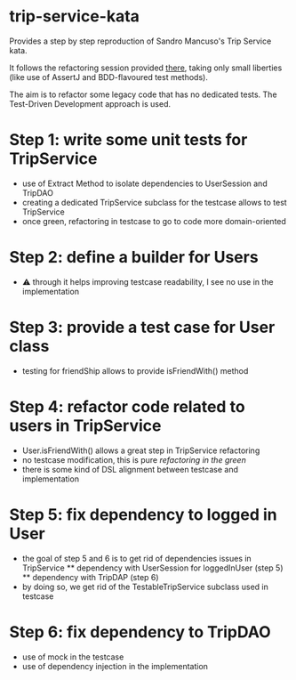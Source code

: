# trip-service-kata
Provides a step by step reproduction of Sandro Mancuso's Trip Service kata.

It follows the refactoring session provided [there](https://www.youtube.com/watch?v=_NnElPO5BU0),
taking only small liberties (like use of AssertJ and BDD-flavoured test methods).

The aim is to refactor some legacy code that has no dedicated tests.
The Test-Driven Development approach is used.

# Step 1: write some unit tests for TripService
* use of Extract Method to isolate dependencies to UserSession and TripDAO
* creating a dedicated TripService subclass for the testcase allows to test TripService
* once green, refactoring in testcase to go to code more domain-oriented

# Step 2: define a builder for Users
* :warning: through it helps improving testcase readability, I see no use in the implementation

# Step 3: provide a test case for User class
* testing for friendShip allows to provide isFriendWith() method

# Step 4: refactor code related to users in TripService
* User.isFriendWith() allows a great step in TripService refactoring
* no testcase modification, this is pure *refactoring in the green*
* there is some kind of DSL alignment between testcase and implementation

# Step 5: fix dependency to logged in User
* the goal of step 5 and 6 is to get rid of dependencies issues in TripService
** dependency with UserSession for loggedInUser (step 5)
** dependency with TripDAP (step 6)
* by doing so, we get rid of the TestableTripService subclass used in testcase

# Step 6: fix dependency to TripDAO
* use of mock in the testcase
* use of dependency injection in the implementation

